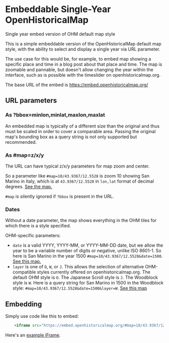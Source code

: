 # Embeddable Single-Year OpenHistoricalMap
Single year embed version of OHM default map style

This is a simple embeddable version of the OpenHistoricalMap default map style, with the ability to select and display a single year via URL parameter.

The use case for this would be, for example, to embed map showing a specific place and time in a blog post about that place and time. The map is zoomable and pannable, but doesn't allow changing the year within the interface, such as is possible with the timeslider on openhistoricalmap.org.

The base URL of the embed is https://embed.openhistoricalmap.org/

## URL parameters

### As ?bbox=minlon,minlat,maxlon,maxlat

An embedded map is typically of a different size than the original and thus must be scaled in order to cover a comparable area. Passing the original map's bounding box as a query string is not only supported but recommended.

### As #map=z/x/y

The URL can have typical z/x/y parameters for map zoom and center. 

So a parameter like `#map=10/43.9367/12.5528` is zoom 10 showing San Marino in Italy, which is at `43.9367/12.5528` in `lon,lat` format of decimal degrees. [See the map.](https://embed.openhistoricalmap.org/#map=10/43.9367/12.5528)

`#map` is silently ignored if `?bbox` is present in the URL.

### Dates

Without a date parameter, the map shows everything in the OHM tiles for which there is a style specified. 

OHM-specific parameters:

* `date` is a valid YYYY, YYYY-MM, or YYYY-MM-DD date, but we allow the year to be a variable number of digits or negative, unlike ISO 8601-1. So here is San Marino in the year 1500 `#map=10/43.9367/12.5528&date=1500`. [See this map.](https://embed.openhistoricalmap.org/#map=10/43.9367/12.5528&date=1500)
* `layer` is one of `O`, `W`, or `J`. This allows the selection of alternative OHM-compatible styles currently offered on openhistoricalmap.org. The default OHM style is `O`. The Japanese Scroll style is `J`. The Woodblock style is `W`. Here is a query string for San Marino in 1500 in the Woodblock style: `#map=10/43.9367/12.5528&date=1500&layer=W`. [See this map](https://embed.openhistoricalmap.org/#map=10/43.9367/12.5528&date=1500&layer=W)

## Embedding

Simply use code like this to embed:
```html
    <iframe src="https://embed.openhistoricalmap.org/#map=10/43.9367/12.5528&date=1500&layer=O" height="500" width="100%" title="OpenHistoricalMap: San Marino in 1500"></iframe> 
```

Here's an [example iFrame](https://embed.openhistoricalmap.org/iframe-example.html).
